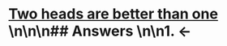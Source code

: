 # [Two heads are better than one](https://projecteuler.net/problem=624) \n\n\n## Answers \n\n1. &larr;
